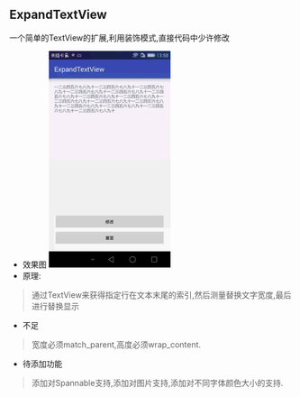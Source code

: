 ## ExpandTextView ##
一个简单的TextView的扩展,利用装饰模式,直接代码中少许修改
- 效果图
![效果图](textview.gif)
- 原理:
> 通过TextView来获得指定行在文本末尾的索引,然后测量替换文字宽度,最后进行替换显示


- 不足
> 宽度必须match_parent,高度必须wrap_content.

- 待添加功能
> 添加对Spannable支持,添加对图片支持,添加对不同字体颜色大小的支持.
